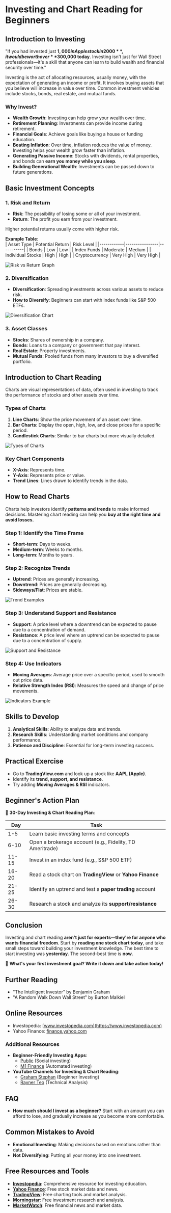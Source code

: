 # Investing and Chart Reading for Beginners

## Introduction to Investing

"If you had invested just **$1,000 in Apple stock in 2000**, it would be worth over **$300,000 today**. Investing isn't just for Wall Street professionals—it's a skill that anyone can learn to build wealth and financial security over time."

Investing is the act of allocating resources, usually money, with the expectation of generating an income or profit. It involves buying assets that you believe will increase in value over time. Common investment vehicles include stocks, bonds, real estate, and mutual funds.

### Why Invest?

- **Wealth Growth**: Investing can help grow your wealth over time.
- **Retirement Planning**: Investments can provide income during retirement.
- **Financial Goals**: Achieve goals like buying a house or funding education.
- **Beating Inflation**: Over time, inflation reduces the value of money. Investing helps your wealth grow faster than inflation.
- **Generating Passive Income**: Stocks with dividends, rental properties, and bonds can **earn you money while you sleep**.
- **Building Generational Wealth**: Investments can be passed down to future generations.

## Basic Investment Concepts

### 1. Risk and Return

- **Risk**: The possibility of losing some or all of your investment.
- **Return**: The profit you earn from your investment.

Higher potential returns usually come with higher risk.

**Example Table**:  
| Asset Type  | Potential Return | Risk Level |
|------------|----------------|-----------|
| Bonds | Low | Low |
| Index Funds | Moderate | Medium |
| Individual Stocks | High | High |
| Cryptocurrency | Very High | Very High |

![Risk vs Return Graph](path/to/risk_vs_return_graph.png)

### 2. Diversification

- **Diversification**: Spreading investments across various assets to reduce risk.
- **How to Diversify**: Beginners can start with index funds like S&P 500 ETFs.

![Diversification Chart](path/to/diversification_chart.png)

### 3. Asset Classes

- **Stocks**: Shares of ownership in a company.
- **Bonds**: Loans to a company or government that pay interest.
- **Real Estate**: Property investments.
- **Mutual Funds**: Pooled funds from many investors to buy a diversified portfolio.

## Introduction to Chart Reading

Charts are visual representations of data, often used in investing to track the performance of stocks and other assets over time.

### Types of Charts

1. **Line Charts**: Show the price movement of an asset over time.
2. **Bar Charts**: Display the open, high, low, and close prices for a specific period.
3. **Candlestick Charts**: Similar to bar charts but more visually detailed.

![Types of Charts](path/to/types_of_charts.png)

### Key Chart Components

- **X-Axis**: Represents time.
- **Y-Axis**: Represents price or value.
- **Trend Lines**: Lines drawn to identify trends in the data.

## How to Read Charts

Charts help investors identify **patterns and trends** to make informed decisions. Mastering chart reading can help you **buy at the right time and avoid losses.**

### Step 1: Identify the Time Frame

- **Short-term**: Days to weeks.
- **Medium-term**: Weeks to months.
- **Long-term**: Months to years.

### Step 2: Recognize Trends

- **Uptrend**: Prices are generally increasing.
- **Downtrend**: Prices are generally decreasing.
- **Sideways/Flat**: Prices are stable.

![Trend Examples](path/to/trend_examples.png)

### Step 3: Understand Support and Resistance

- **Support**: A price level where a downtrend can be expected to pause due to a concentration of demand.
- **Resistance**: A price level where an uptrend can be expected to pause due to a concentration of supply.

![Support and Resistance](path/to/support_and_resistance.png)

### Step 4: Use Indicators

- **Moving Averages**: Average price over a specific period, used to smooth out price data.
- **Relative Strength Index (RSI)**: Measures the speed and change of price movements.

![Indicators Example](path/to/indicators_example.png)

## Skills to Develop

1. **Analytical Skills**: Ability to analyze data and trends.
2. **Research Skills**: Understanding market conditions and company performance.
3. **Patience and Discipline**: Essential for long-term investing success.

## Practical Exercise

- Go to **TradingView.com** and look up a stock like **AAPL (Apple)**.
- Identify its **trend, support, and resistance**.
- Try adding **Moving Averages & RSI** indicators.

## Beginner's Action Plan

📅 **30-Day Investing & Chart Reading Plan**:

| Day | Task |
|----|------|
| 1-5 | Learn basic investing terms and concepts |
| 6-10 | Open a brokerage account (e.g., Fidelity, TD Ameritrade) |
| 11-15 | Invest in an index fund (e.g., S&P 500 ETF) |
| 16-20 | Read a stock chart on **TradingView** or **Yahoo Finance** |
| 21-25 | Identify an uptrend and test a **paper trading** account |
| 26-30 | Research a stock and analyze its **support/resistance** |

## Conclusion

Investing and chart reading **aren't just for experts—they're for anyone who wants financial freedom**. Start by **reading one stock chart today**, and take small steps toward building your investment knowledge. The best time to start investing was **yesterday**. The second-best time is **now**.

🚀 **What's your first investment goal? Write it down and take action today!**

## Further Reading

- "The Intelligent Investor" by Benjamin Graham
- "A Random Walk Down Wall Street" by Burton Malkiel

## Online Resources

- Investopedia: [www.investopedia.com](https://www.investopedia.com)
- Yahoo Finance: [finance.yahoo.com](https://finance.yahoo.com)

### Additional Resources

- **Beginner-Friendly Investing Apps**:
  - [Public](https://public.com) (Social investing)
  - [M1 Finance](https://www.m1finance.com/) (Automated investing)
- **YouTube Channels for Investing & Chart Reading**:
  - [Graham Stephan](https://www.youtube.com/user/GrahamStephan) (Beginner Investing)
  - [Rayner Teo](https://www.youtube.com/c/RaynerTeo) (Technical Analysis)

## FAQ

- **How much should I invest as a beginner?** Start with an amount you can afford to lose, and gradually increase as you become more comfortable.

## Common Mistakes to Avoid

- **Emotional Investing**: Making decisions based on emotions rather than data.
- **Not Diversifying**: Putting all your money into one investment.

## Free Resources and Tools

- **[Investopedia](https://www.investopedia.com/)**: Comprehensive resource for investing education.
- **[Yahoo Finance](https://finance.yahoo.com/)**: Free stock market data and news.
- **[TradingView](https://www.tradingview.com/)**: Free charting tools and market analysis.
- **[Morningstar](https://www.morningstar.com/)**: Free investment research and analysis.
- **[MarketWatch](https://www.marketwatch.com/)**: Free financial news and market data. 